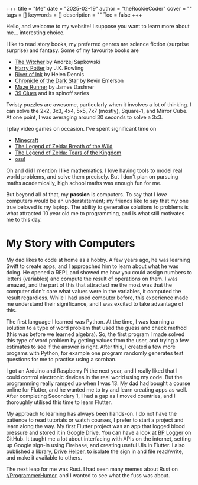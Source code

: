 +++
title = "Me"
date = "2025-02-19"
author = "theRookieCoder"
cover = ""
tags = []
keywords = []
description = ""
Toc = false
+++

Hello, and welcome to my website! I suppose you want to learn more about me... interesting choice.

I like to read story books, my preferred genres are science fiction (surprise surprise) and fantasy. Some of my favourite books are
- [The Witcher](https://www.goodreads.com/series/40911-the-witcher) by Andrzej Sapkowski
- [Harry Potter](https://www.goodreads.com/series/45175-harry-potter) by J.K. Rowling
- [River of Ink](https://www.goodreads.com/series/201124-river-of-ink) by Helen Dennis
- [Chronicle of the Dark Star](https://www.goodreads.com/series/179730-chronicle-of-the-dark-star) by Kevin Emerson
- [Maze Runner](https://www.goodreads.com/series/110451-the-maze-runner) by James Dashner
- [39 Clues](https://www.goodreads.com/series/45556-the-39-clues) and its spinoff series

Twisty puzzles are awesome, particularly when it involves a lot of thinking. I can solve the 2x2, 3x3, 4x4, 5x5, 7x7 (mostly), Square-1, and Mirror Cube. At one point, I was averaging around 30 seconds to solve a 3x3.

I play video games on occasion. I've spent significant time on
- [Minecraft](https://minecraft.net)
- [The Legend of Zelda: Breath of the Wild](https://zelda.nintendo.com/breath-of-the-wild)
- [The Legend of Zelda: Tears of the Kingdom](https://zelda.nintendo.com/tears-of-the-kingdom)
- [osu!](https://osu.ppy.sh)

Oh and did I mention I like mathematics. I love having tools to model real world problems, and solve them precisely. But I don't plan on pursuing maths academically, high school maths was enough fun for me.

But beyond all of that, my **passion** is computers. To say that I *love* computers would be an understatement; my friends like to say that my one true beloved is my laptop. The ability to generalise solutions to problems is what attracted 10 year old me to programming, and is what still motivates me to this day.

# My Story with Computers

My dad likes to code at home as a hobby. A few years ago, he was learning Swift to create apps, and I approached him to learn about what he was doing. He opened a REPL and showed me how you could assign numbers to letters (variables) and compute the result of operations on them. I was amazed, and the part of this that attracted me the most was that the computer didn't care what values were in the variables, it computed the result regardless. While I had used computer before, this experience made me understand their significance, and I was excited to take advantage of this.

The first language I learned was Python. At the time, I was learning a solution to a type of word problem that used the guess and check method (this was before we learned algebra). So, the first program I made solved this type of word problem by getting values from the user, and trying a few estimates to see if the answer is right. After this, I created a few more progams with Python, for example one program randomly generates test questions for me to practise using a soroban.

I got an Arduino and Raspberry Pi the next year, and I really liked that I could control electronic devices in the real world using my code. But the programming really ramped up when I was 13. My dad had bought a course online for Flutter, and he wanted me to try and learn creating apps as well. After completing Secondary 1, I had a gap as I moved countries, and I thoroughly utilised this time to learn Flutter.

My approach to learning has always been hands-on. I do not have the patience to read tutorials or watch courses, I prefer to start a project and learn along the way. My first Flutter project was an app that logged blood pressure and stored it in Google Drive. You can have a look at [BP Logger](https://github.com/theRookieCoder/bp_logger) on GitHub. It taught me a lot about interfacing with APIs on the internet, setting up Google sign-in using Firebase, and creating useful UIs in Flutter. I also published a library, [Drive Helper](https://pub.dev/packages/drive_helper), to isolate the sign in and file read/write, and make it available to others.

The next leap for me was Rust. I had seen many memes about Rust on [r/ProgrammerHumor](https://www.reddit.com/r/ProgrammerHumor), and I wanted to see what the fuss was about.
